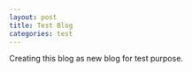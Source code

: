 ```yaml
---
layout: post
title: Test Blog
categories: test
---
```

Creating this blog as new blog for test purpose.
